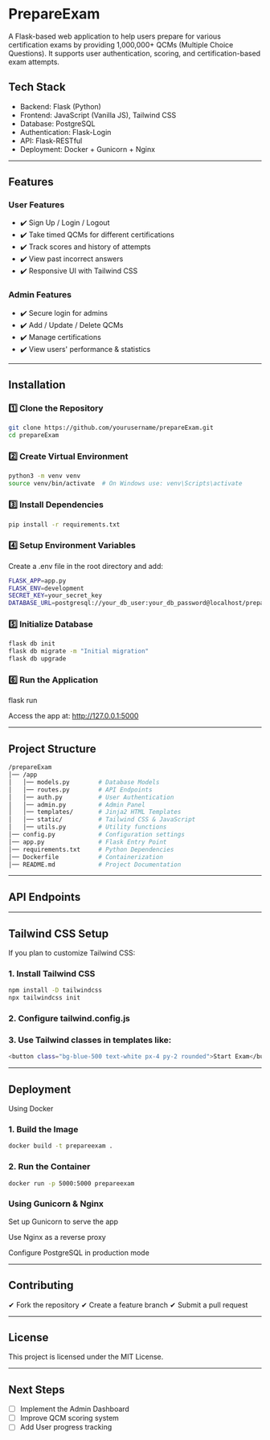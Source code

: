 # PrepareExam

A Flask-based web application to help users prepare for various certification exams by providing 1,000,000+ QCMs (Multiple Choice Questions). It supports user authentication, scoring, and certification-based exam attempts.

## Tech Stack

- Backend: Flask (Python)
- Frontend: JavaScript (Vanilla JS), Tailwind CSS
- Database: PostgreSQL
- Authentication: Flask-Login
- API: Flask-RESTful
- Deployment: Docker + Gunicorn + Nginx

---

## Features

### User Features

- ✔️ Sign Up / Login / Logout
- ✔️ Take timed QCMs for different certifications
- ✔️ Track scores and history of attempts
- ✔️ View past incorrect answers
- ✔️ Responsive UI with Tailwind CSS

### Admin Features

- ✔️ Secure login for admins
- ✔️ Add / Update / Delete QCMs
- ✔️ Manage certifications
- ✔️ View users' performance & statistics

---

## Installation

### 1️⃣ Clone the Repository

```bash
git clone https://github.com/yourusername/prepareExam.git
cd prepareExam
```
### 2️⃣ Create Virtual Environment

```bash
python3 -m venv venv
source venv/bin/activate  # On Windows use: venv\Scripts\activate
```

### 3️⃣ Install Dependencies

```bash
pip install -r requirements.txt
```
### 4️⃣ Setup Environment Variables

Create a .env file in the root directory and add:

```bash
FLASK_APP=app.py
FLASK_ENV=development
SECRET_KEY=your_secret_key
DATABASE_URL=postgresql://your_db_user:your_db_password@localhost/prepareexam
```

### 5️⃣ Initialize Database

```bash
flask db init
flask db migrate -m "Initial migration"
flask db upgrade
```

### 6️⃣ Run the Application

flask run

Access the app at: http://127.0.0.1:5000


---

## Project Structure

```bash
/prepareExam
│── /app
│   │── models.py        # Database Models
│   │── routes.py        # API Endpoints
│   │── auth.py          # User Authentication
│   │── admin.py         # Admin Panel
│   │── templates/       # Jinja2 HTML Templates
│   │── static/          # Tailwind CSS & JavaScript
│   │── utils.py         # Utility functions
│── config.py            # Configuration settings
│── app.py               # Flask Entry Point
│── requirements.txt     # Python Dependencies
│── Dockerfile           # Containerization
│── README.md            # Project Documentation
```

---

## API Endpoints


---

## Tailwind CSS Setup

If you plan to customize Tailwind CSS:

### 1. Install Tailwind CSS

```bash
npm install -D tailwindcss
npx tailwindcss init
```

### 2. Configure tailwind.config.js


### 3. Use Tailwind classes in templates like:

```bash
<button class="bg-blue-500 text-white px-4 py-2 rounded">Start Exam</button>
```



---

## Deployment

Using Docker

### 1. Build the Image

```bash
docker build -t prepareexam .
```

### 2. Run the Container

```bash
docker run -p 5000:5000 prepareexam
```

### Using Gunicorn & Nginx

Set up Gunicorn to serve the app

Use Nginx as a reverse proxy

Configure PostgreSQL in production mode



---

## Contributing

✔ Fork the repository
✔ Create a feature branch
✔ Submit a pull request

---

## License

This project is licensed under the MIT License.

---

## Next Steps

- [ ] Implement the Admin Dashboard
- [ ] Improve QCM scoring system
- [ ] Add User progress tracking
